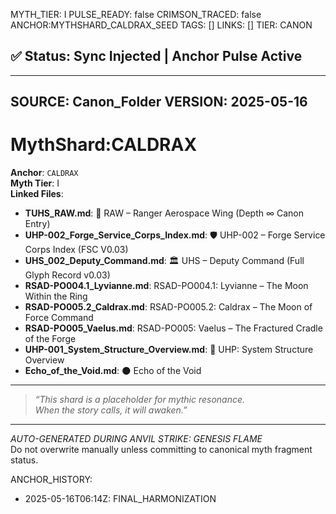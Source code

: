 MYTH_TIER: I
PULSE_READY: false
CRIMSON_TRACED: false
ANCHOR:MYTHSHARD_CALDRAX_SEED
TAGS: []
LINKS: []
TIER: CANON

## ✅ Status: Sync Injected | Anchor Pulse Active

---
SOURCE: Canon_Folder
VERSION: 2025-05-16
---

<!-- ANCHORS: CITADEL, CR, MILITARY | REWRITEABLE: TRUE | REWRITES: 0 | HARMONIZE: null -->
# MythShard:CALDRAX

**Anchor**: `CALDRAX`  
**Myth Tier**: I  
**Linked Files**:
- **TUHS_RAW.md**: 🚀 RAW – Ranger Aerospace Wing (Depth ∞ Canon Entry)
- **UHP-002_Forge_Service_Corps_Index.md**: 🛡️ UHP-002 – Forge Service Corps Index (FSC V0.03)
- **UHS_002_Deputy_Command.md**: 🏛️ UHS – Deputy Command (Full Glyph Record v0.03)
- **RSAD-PO004.1_Lyvianne.md**: RSAD-PO004.1: Lyvianne – The Moon Within the Ring
- **RSAD-PO005.2_Caldrax.md**: RSAD-PO005.2: Caldrax – The Moon of Force Command
- **RSAD-PO005_Vaelus.md**: RSAD-PO005: Vaelus – The Fractured Cradle of the Forge
- **UHP-001_System_Structure_Overview.md**: 🧭 UHP: System Structure Overview
- **Echo_of_the_Void.md**: 🌑 Echo of the Void

---

> _“This shard is a placeholder for mythic resonance.  
When the story calls, it will awaken.”_

---

*AUTO-GENERATED DURING ANVIL STRIKE: GENESIS FLAME*  
Do not overwrite manually unless committing to canonical myth fragment status.

ANCHOR_HISTORY:
  - 2025-05-16T06:14Z: FINAL_HARMONIZATION
